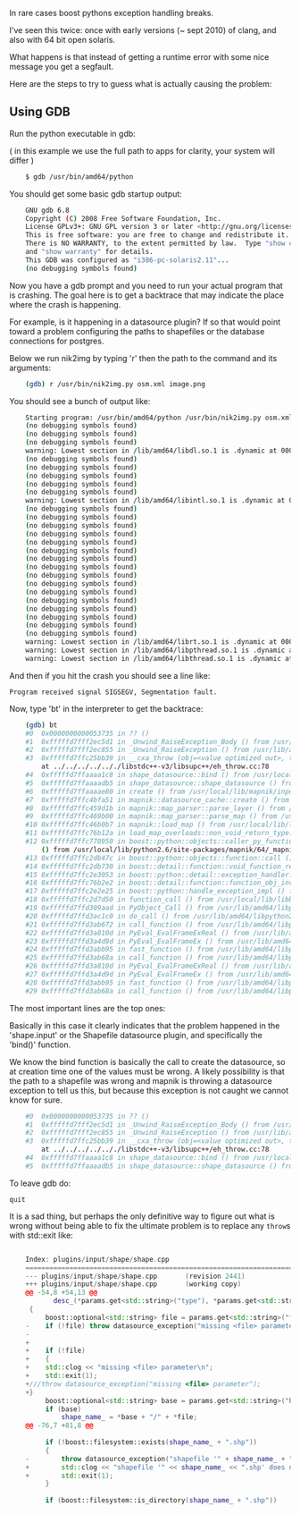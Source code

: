 <!-- Name: BrokenExceptions -->
<!-- Version: 6 -->
<!-- Last-Modified: 2010/12/02 14:53:05 -->
<!-- Author: springmeyer -->
In rare cases boost pythons exception handling breaks.

I've seen this twice: once with early versions (~ sept 2010) of clang, and also with 64 bit open solaris.

What happens is that instead of getting a runtime error with some nice message you get a segfault.

Here are the steps to try to guess what is actually causing the problem:

## Using GDB

Run the python executable in gdb:

( in this example we use the full path to apps for clarity, your system will differ )


```sh
    $ gdb /usr/bin/amd64/python
```

You should get some basic gdb startup output:

```sh
    GNU gdb 6.8
    Copyright (C) 2008 Free Software Foundation, Inc.
    License GPLv3+: GNU GPL version 3 or later <http://gnu.org/licenses/gpl.html>
    This is free software: you are free to change and redistribute it.
    There is NO WARRANTY, to the extent permitted by law.  Type "show copying"
    and "show warranty" for details.
    This GDB was configured as "i386-pc-solaris2.11"...
    (no debugging symbols found)
```

Now you have a gdb prompt and you need to run your actual program that is crashing. The goal here is to get a backtrace that may indicate the place where the crash is happening.

For example, is it happening in a datasource plugin? If so that would point toward a problem configuring the paths to shapefiles or the database connections for postgres.

Below we run nik2img by typing 'r' then the path to the command and its arguments:


```sh
    (gdb) r /usr/bin/nik2img.py osm.xml image.png
```

You should see a bunch of output like:

```sh
    Starting program: /usr/bin/amd64/python /usr/bin/nik2img.py osm.xml t.png
    (no debugging symbols found)
    (no debugging symbols found)
    (no debugging symbols found)
    warning: Lowest section in /lib/amd64/libdl.so.1 is .dynamic at 00000000000000b0
    (no debugging symbols found)
    (no debugging symbols found)
    (no debugging symbols found)
    (no debugging symbols found)
    (no debugging symbols found)
    warning: Lowest section in /lib/amd64/libintl.so.1 is .dynamic at 00000000000000b0
    (no debugging symbols found)
    (no debugging symbols found)
    (no debugging symbols found)
    (no debugging symbols found)
    (no debugging symbols found)
    (no debugging symbols found)
    (no debugging symbols found)
    (no debugging symbols found)
    (no debugging symbols found)
    (no debugging symbols found)
    (no debugging symbols found)
    (no debugging symbols found)
    (no debugging symbols found)
    (no debugging symbols found)
    (no debugging symbols found)
    (no debugging symbols found)
    warning: Lowest section in /lib/amd64/librt.so.1 is .dynamic at 00000000000000b0
    warning: Lowest section in /lib/amd64/libpthread.so.1 is .dynamic at 00000000000000b0
    warning: Lowest section in /lib/amd64/libthread.so.1 is .dynamic at 00000000000000b0
```    

And then if you hit the crash you should see a line like:

    Program received signal SIGSEGV, Segmentation fault.


Now, type 'bt' in the interpreter to get the backtrace:

```sh
    (gdb) bt
    #0  0x0000000000053735 in ?? ()
    #1  0xfffffd7fff2ec5d1 in _Unwind_RaiseException_Body () from /usr/lib/amd64/libc.so.1
    #2  0xfffffd7fff2ec855 in _Unwind_RaiseException () from /usr/lib/amd64/libc.so.1
    #3  0xfffffd7ffc25bb39 in __cxa_throw (obj=<value optimized out>, tinfo=0x1, dest=0x474e5543432b2b00)
        at ../../../../.././libstdc++-v3/libsupc++/eh_throw.cc:78
    #4  0xfffffd7ffaaaa1c8 in shape_datasource::bind () from /usr/local/lib/mapnik/input/shape.input
    #5  0xfffffd7ffaaaadb5 in shape_datasource::shape_datasource () from /usr/local/lib/mapnik/input/shape.input
    #6  0xfffffd7ffaaaae80 in create () from /usr/local/lib/mapnik/input/shape.input
    #7  0xfffffd7ffc4bfa51 in mapnik::datasource_cache::create () from /usr/local/lib/libmapnik.so
    #8  0xfffffd7ffc459d1b in mapnik::map_parser::parse_layer () from /usr/local/lib/libmapnik.so
    #9  0xfffffd7ffc469b00 in mapnik::map_parser::parse_map () from /usr/local/lib/libmapnik.so
    #10 0xfffffd7ffc46b0b7 in mapnik::load_map () from /usr/local/lib/libmapnik.so
    #11 0xfffffd7ffc76b12a in load_map_overloads::non_void_return_type::gen<boost::mpl::vector4<void, mapnik::Map&, std::string const&, bool> >::func_0 () from /usr/local/lib/python2.6/site-packages/mapnik/64/_mapnik.so
    #12 0xfffffd7ffc770950 in boost::python::objects::caller_py_function_impl<boost::python::detail::caller<void (*)(mapnik::Map&, std::string const&), boost::python::default_call_policies, boost::mpl::vector3<void, mapnik::Map&, std::string const&> > >::operator()
        () from /usr/local/lib/python2.6/site-packages/mapnik/64/_mapnik.so
    #13 0xfffffd7ffc2db47c in boost::python::objects::function::call () from /usr/local/lib/libboost_python.so.1.44.0
    #14 0xfffffd7ffc2db730 in boost::detail::function::void_function_ref_invoker0<boost::python::objects::(anonymous namespace)::bind_return, void>::invoke () from /usr/local/lib/libboost_python.so.1.44.0
    #15 0xfffffd7ffc2e3053 in boost::python::detail::exception_handler::operator() () from /usr/local/lib/libboost_python.so.1.44.0
    #16 0xfffffd7ffc76b2e2 in boost::detail::function::function_obj_invoker2<boost::_bi::bind_t<bool, boost::python::detail::translate_exception<mapnik::config_error, void (*)(mapnik::config_error const&)>, boost::_bi::list3<boost::arg<1>, boost::arg<2>, boost::_bi::value<void (*)(mapnik::config_error const&)> > >, bool, boost::python::detail::exception_handler const&, boost::function0<void> const&>::invoke () from /usr/local/lib/python2.6/site-packages/mapnik/64/_mapnik.so
    #17 0xfffffd7ffc2e2e25 in boost::python::handle_exception_impl () from /usr/local/lib/libboost_python.so.1.44.0
    #18 0xfffffd7ffc2d7d50 in function_call () from /usr/local/lib/libboost_python.so.1.44.0
    #19 0xfffffd7ffd309aad in PyObject_Call () from /usr/lib/amd64/libpython2.6.so.1.0
    #20 0xfffffd7ffd3ac1c0 in do_call () from /usr/lib/amd64/libpython2.6.so.1.0
    #21 0xfffffd7ffd3ab672 in call_function () from /usr/lib/amd64/libpython2.6.so.1.0
    #22 0xfffffd7ffd3a810d in PyEval_EvalFrameExReal () from /usr/lib/amd64/libpython2.6.so.1.0
    #23 0xfffffd7ffd3a4d9d in PyEval_EvalFrameEx () from /usr/lib/amd64/libpython2.6.so.1.0
    #24 0xfffffd7ffd3abb95 in fast_function () from /usr/lib/amd64/libpython2.6.so.1.0
    #25 0xfffffd7ffd3ab68a in call_function () from /usr/lib/amd64/libpython2.6.so.1.0
    #26 0xfffffd7ffd3a810d in PyEval_EvalFrameExReal () from /usr/lib/amd64/libpython2.6.so.1.0
    #27 0xfffffd7ffd3a4d9d in PyEval_EvalFrameEx () from /usr/lib/amd64/libpython2.6.so.1.0
    #28 0xfffffd7ffd3abb95 in fast_function () from /usr/lib/amd64/libpython2.6.so.1.0
    #29 0xfffffd7ffd3ab68a in call_function () from /usr/lib/amd64/libpython2.6.so.1.0
```

The most important lines are the top ones:

Basically in this case it clearly indicates that the problem happened in the 'shape.input' or the Shapefile datasource plugin, and specifically the 'bind()' function.

We know the bind function is basically the call to create the datasource, so at creation time one of the values must be wrong. A likely possibility is that the path to a shapefile was wrong and mapnik is throwing a datasource exception to tell us this, but because this exception is not caught we cannot know for sure.

```sh
    #0  0x0000000000053735 in ?? ()
    #1  0xfffffd7fff2ec5d1 in _Unwind_RaiseException_Body () from /usr/lib/amd64/libc.so.1
    #2  0xfffffd7fff2ec855 in _Unwind_RaiseException () from /usr/lib/amd64/libc.so.1
    #3  0xfffffd7ffc25bb39 in __cxa_throw (obj=<value optimized out>, tinfo=0x1, dest=0x474e5543432b2b00)
        at ../../../../.././libstdc++-v3/libsupc++/eh_throw.cc:78
    #4  0xfffffd7ffaaaa1c8 in shape_datasource::bind () from /usr/local/lib/mapnik/input/shape.input
    #5  0xfffffd7ffaaaadb5 in shape_datasource::shape_datasource () from /usr/local/lib/mapnik/input/shape.input
```

To leave gdb do:

    quit


It is a sad thing, but perhaps the only definitive way to figure out what is wrong without being able to fix the ultimate problem is to replace any `throw`s with std::exit like:


```cpp

    Index: plugins/input/shape/shape.cpp
    ===================================================================
    --- plugins/input/shape/shape.cpp       (revision 2441)
    +++ plugins/input/shape/shape.cpp       (working copy)
    @@ -54,8 +54,13 @@
           desc_(*params.get<std::string>("type"), *params.get<std::string>("encoding","utf-8"))
     {
         boost::optional<std::string> file = params.get<std::string>("file");
    -    if (!file) throw datasource_exception("missing <file> parameter");
    -
    +    
    +    if (!file) 
    +    {
    +    std::clog << "missing <file> parameter\n";
    +    std::exit(1);   
    +///throw datasource_exception("missing <file> parameter");
    +}
         boost::optional<std::string> base = params.get<std::string>("base");
         if (base)
             shape_name_ = *base + "/" + *file;
    @@ -76,7 +81,8 @@
     
         if (!boost::filesystem::exists(shape_name_ + ".shp"))
         {
    -        throw datasource_exception("shapefile '" + shape_name_ + ".shp' does not exist");
    +        std::clog << "shapefile '" << shape_name_ << ".shp' does not exist";
    +        std::exit(1);
         }
     
         if (boost::filesystem::is_directory(shape_name_ + ".shp"))
```